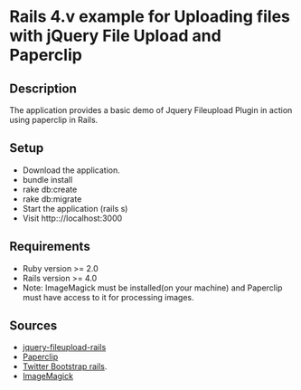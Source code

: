 # Rails 4.v example for  Uploading files with jQuery File Upload and Paperclip

## Description

The application provides a basic demo of Jquery  Fileupload Plugin in action using paperclip in Rails.

## Setup

* Download the application.
* bundle install
* rake db:create
* rake db:migrate
* Start the application (rails s)
* Visit http:://localhost:3000

## Requirements

* Ruby version >= 2.0
* Rails version >= 4.0
* Note: ImageMagick must be installed(on your machine) and Paperclip must have access to it for processing images.

## Sources

* [jquery-fileupload-rails](https://github.com/tors/jquery-fileupload-rails)
* [Paperclip](https://github.com/thoughtbot/paperclip)
* [Twitter Bootstrap rails](https://github.com/seyhunak/twitter-bootstrap-rails).
* [ImageMagick](http://www.imagemagick.org/)
